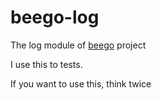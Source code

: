 # beego-log
The log module of [beego](https://github.com/astaxie/beego) project

I use this to tests.

If you want to use this, think twice